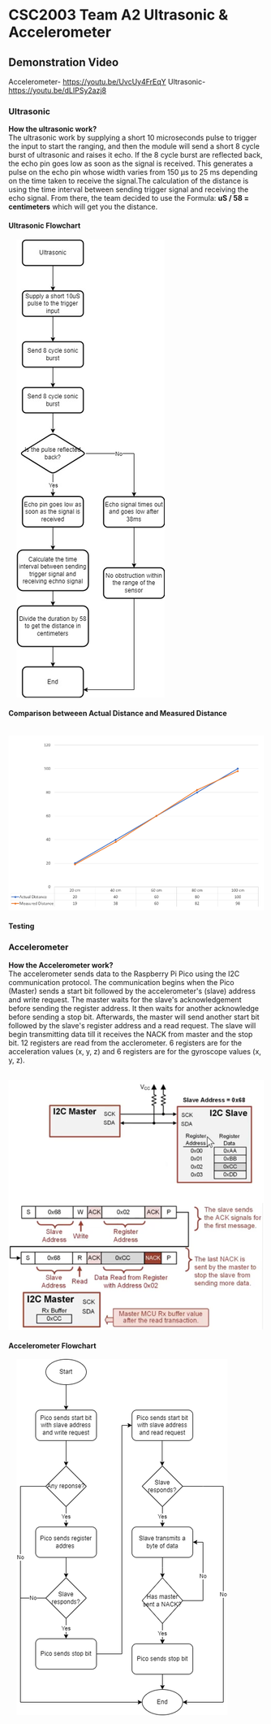 # CSC2003 Team A2 Ultrasonic & Accelerometer

## Demonstration Video

Accelerometer- https://youtu.be/UvcUy4FrEqY
Ultrasonic- https://youtu.be/dLIPSy2azj8

### Ultrasonic

<b>How the ultrasonic work? </b> <br />
The ultrasonic work by supplying a short 10 microseconds pulse to trigger the input to start the ranging, and then the module will send a short 8 cycle burst of ultrasonic and raises it echo. If the 8 cycle burst are reflected back, the echo pin goes low as soon as the signal is received. This generates a pulse on the echo pin whose width varies from 150 µs to 25 ms depending on the time taken to receive the signal.The calculation of the distance is using the time interval between sending trigger signal and receiving the echo signal. From there, the team decided to use the Formula: <b>uS / 58 = centimeters</b> which will get you the distance.

#### Ultrasonic Flowchart

&nbsp;&nbsp;&nbsp; ![Distance](./Asset/Ultrasonic_chart.jpg)

#### Comparison betweeen Actual Distance and Measured Distance

&nbsp;&nbsp;&nbsp; ![Distance](./Asset/ActualMeasuredDistance.PNG)

#### Testing

### Accelerometer

<b>How the Accelerometer work? </b> <br />
The accelerometer sends data to the Raspberry Pi Pico using the I2C communication protocol. The communication begins when the Pico (Master) sends a start bit followed by the accelerometer's (slave) address and write request. The master waits for the slave's acknowledgement before sending the register address. It then waits for another acknowledge before sending a stop bit. Afterwards, the master will send another start bit followed by the slave's register address and a read request. The slave will begin transmitting data till it receives the NACK from master and the stop bit. 12 registers are read from the acclerometer. 6 registers are for the acceleration values (x, y, z) and 6 registers are for the gyroscope values (x, y, z).

&nbsp;&nbsp;&nbsp; ![I2C](./Asset/I2C_Protocol_Plan.png)

#### Accelerometer Flowchart

&nbsp;&nbsp;&nbsp; ![I2C](./Asset/Accelerometer.png)
